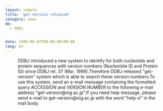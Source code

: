```yaml
---
layout: simple
title: 'get-version released'
category: news
db:
  - ddbj


date: 1999-06-02T00:00:00+09:00
lang: en
---
```


<dd>DDBJ introduced a new system to identify for both nucleotide and protein sequences with version numbers (Nucleotide ID and Protein ID) since DDBJ rel. 37 (Mar. 1999).Therefore DDBJ released "get-version" system which is able to search these version numbers.To use this system, send an e-mail message containing the formatted query ACCESSION and VERSION NUMBER to the following e-mail address "get-version@nig.ac.jp".If you need help message, please send e-mail to get-version@nig.ac.jp with the word "help-e" in the mail body.</dd>
